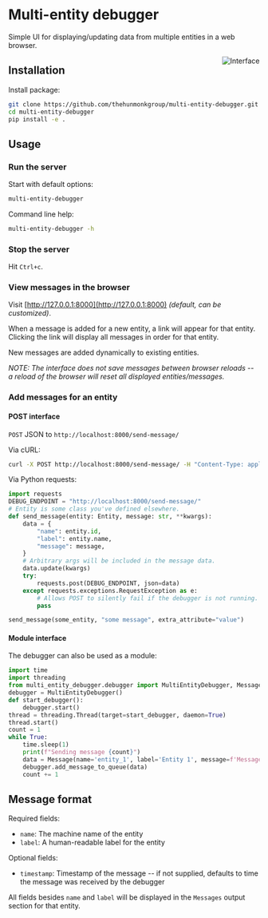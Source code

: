 # Multi-entity debugger

Simple UI for displaying/updating data from multiple entities in a web browser.

<img src="https://github.com/thehunmonkgroup/multi-entity-debugger/assets/43772/553f564a-3b7e-40d9-8399-fad65ac24853" alt="Interface" align="right" />

## Installation

Install package:

```sh
git clone https://github.com/thehunmonkgroup/multi-entity-debugger.git
cd multi-entity-debugger
pip install -e .
```

## Usage

### Run the server

Start with default options:

```sh
multi-entity-debugger
```

Command line help:

```sh
multi-entity-debugger -h
```

### Stop the server

Hit `Ctrl+c`.

### View messages in the browser

Visit [http://127.0.0.1:8000](http://127.0.0.1:8000) *(default, can be customized)*.

When a message is added for a new entity, a link will appear for that entity. Clicking the link will display all messages in order for that entity.

New messages are added dynamically to existing entities.

*NOTE: The interface does not save messages between browser reloads -- a reload of the browser will reset all displayed entities/messages.*

### Add messages for an entity

#### POST interface

`POST` JSON to `http://localhost:8000/send-message/`

Via cURL:

```sh
curl -X POST http://localhost:8000/send-message/ -H "Content-Type: application/json" -d '{"name":"agent_1", "label":"Agent 1", "message":"hello world"}'
```

Via Python requests:

```python
import requests
DEBUG_ENDPOINT = "http://localhost:8000/send-message/"
# Entity is some class you've defined elsewhere.
def send_message(entity: Entity, message: str, **kwargs):
    data = {
        "name": entity.id,
        "label": entity.name,
        "message": message,
    }
    # Arbitrary args will be included in the message data.
    data.update(kwargs)
    try:
        requests.post(DEBUG_ENDPOINT, json=data)
    except requests.exceptions.RequestException as e:
        # Allows POST to silently fail if the debugger is not running.
        pass

send_message(some_entity, "some message", extra_attribute="value")
```

#### Module interface

The debugger can also be used as a module:

```python
import time
import threading
from multi_entity_debugger.debugger import MultiEntityDebugger, Message
debugger = MultiEntityDebugger()
def start_debugger():
    debugger.start()
thread = threading.Thread(target=start_debugger, daemon=True)
thread.start()
count = 1
while True:
    time.sleep(1)
    print(f"Sending message {count}")
    data = Message(name='entity_1', label='Entity 1', message=f'Message {count}')
    debugger.add_message_to_queue(data)
    count += 1
```

## Message format

Required fields:

 * `name`: The machine name of the entity
 * `label`: A human-readable label for the entity

Optional fields:

 * `timestamp`: Timestamp of the message -- if not supplied, defaults to time the message was received by the debugger

All fields besides `name` and `label` will be displayed in the `Messages` output section for that entity.
